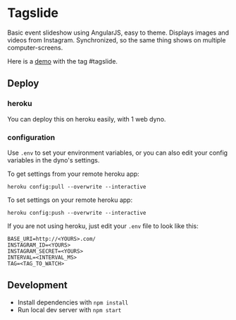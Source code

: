# Tagslide

Basic event slideshow using AngularJS, easy to theme. Displays images and videos from Instagram. Synchronized, so the same thing shows on multiple computer-screens.

Here is a [demo](http://tagslide.herokuapp.com/) with the tag #tagslide.

## Deploy

### heroku

You can deploy this on heroku easily, with 1 web dyno.

### configuration

Use `.env` to set your environment variables, or you can also edit your config variables in the dyno's settings.

To get settings from your remote heroku app:

	heroku config:pull --overwrite --interactive

To set settings on your remote heroku app:

	heroku config:push --overwrite --interactive


If you are not using heroku, just edit your `.env` file to look like this:

```
BASE_URI=http://<YOURS>.com/
INSTAGRAM_ID=<YOURS>
INSTAGRAM_SECRET=<YOURS>
INTERVAL=<INTERVAL_MS>
TAG=<TAG_TO_WATCH>
```

## Development

*  Install dependencies with `npm install`
*  Run local dev server with `npm start`

